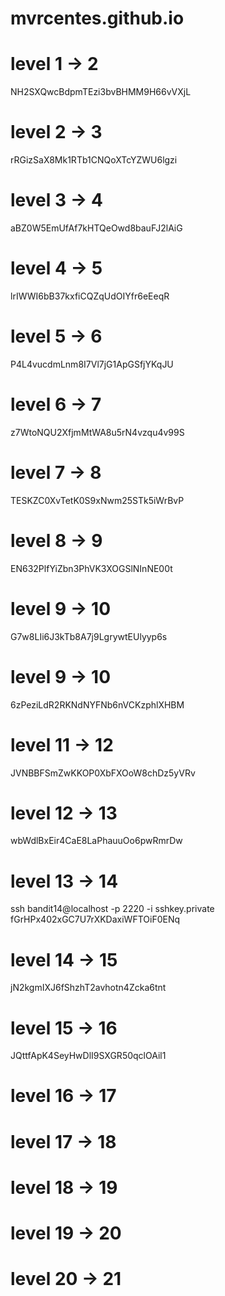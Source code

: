 # mvrcentes.github.io

# level 1 -> 2
NH2SXQwcBdpmTEzi3bvBHMM9H66vVXjL

# level 2 -> 3
rRGizSaX8Mk1RTb1CNQoXTcYZWU6lgzi

# level 3 -> 4
aBZ0W5EmUfAf7kHTQeOwd8bauFJ2lAiG

# level 4 -> 5
lrIWWI6bB37kxfiCQZqUdOIYfr6eEeqR

# level 5 -> 6
P4L4vucdmLnm8I7Vl7jG1ApGSfjYKqJU

# level 6 -> 7
z7WtoNQU2XfjmMtWA8u5rN4vzqu4v99S

# level 7 -> 8
TESKZC0XvTetK0S9xNwm25STk5iWrBvP

# level 8 -> 9
EN632PlfYiZbn3PhVK3XOGSlNInNE00t

# level 9 -> 10
G7w8LIi6J3kTb8A7j9LgrywtEUlyyp6s

# level 9 -> 10
6zPeziLdR2RKNdNYFNb6nVCKzphlXHBM

# level 11 -> 12
JVNBBFSmZwKKOP0XbFXOoW8chDz5yVRv

# level 12 -> 13
wbWdlBxEir4CaE8LaPhauuOo6pwRmrDw

# level 13 -> 14
ssh bandit14@localhost -p 2220 -i sshkey.private 
fGrHPx402xGC7U7rXKDaxiWFTOiF0ENq

# level 14 -> 15
jN2kgmIXJ6fShzhT2avhotn4Zcka6tnt

# level 15 -> 16
JQttfApK4SeyHwDlI9SXGR50qclOAil1

# level 16 -> 17


# level 17 -> 18


# level 18 -> 19


# level 19 -> 20


# level 20 -> 21